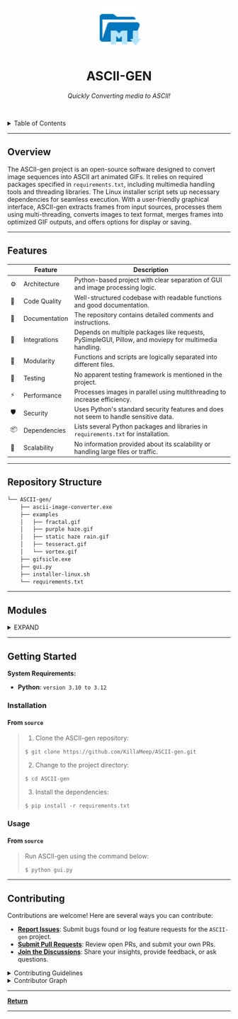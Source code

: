 <p align="center">
  <img src="https://raw.githubusercontent.com/PKief/vscode-material-icon-theme/ec559a9f6bfd399b82bb44393651661b08aaf7ba/icons/folder-markdown-open.svg" width="100" alt="project-logo">
</p>
<p align="center">
    <h1 align="center">ASCII-GEN</h1>
</p>
<p align="center">
    <em>Quickly Converting media to ASCII!</em>
</p>
<p align="center">
	<!-- default option, no dependency badges. -->
</p>

<br><!-- TABLE OF CONTENTS -->
<details>
  <summary>Table of Contents</summary><br>

- [ Overview](#-overview)
- [ Features](#-features)
- [ Repository Structure](#-repository-structure)
- [ Modules](#-modules)
- [ Getting Started](#-getting-started)
  - [ Installation](#-installation)
  - [ Usage](#-usage)
  - [ Tests](#-tests)
- [ Project Roadmap](#-project-roadmap)
- [ Contributing](#-contributing)
- [ License](#-license)
- [ Acknowledgments](#-acknowledgments)
</details>
<hr>

##  Overview

The ASCII-gen project is an open-source software designed to convert image sequences into ASCII art animated GIFs. It relies on required packages specified in `requirements.txt`, including multimedia handling tools and threading libraries. The Linux installer script sets up necessary dependencies for seamless execution. With a user-friendly graphical interface, ASCII-gen extracts frames from input sources, processes them using multi-threading, converts images to text format, merges frames into optimized GIF outputs, and offers options for display or saving.

---

##  Features

|    | Feature          | Description                                                |
|----|------------------|------------------------------------------------------------|
| ⚙️  | Architecture     | Python-based project with clear separation of GUI and image processing logic.                       |
| 🔩 | Code Quality      | Well-structured codebase with readable functions and good documentation.                         |
| 📄 | Documentation    | The repository contains detailed comments and instructions.                               |
| 🔌 | Integrations     | Depends on multiple packages like requests, PySimpleGUI, Pillow, and moviepy for multimedia handling.|
| 🧩 | Modularity       | Functions and scripts are logically separated into different files.                         |
| 🧪 | Testing         | No apparent testing framework is mentioned in the project.             |
| ⚡️  | Performance      | Processes images in parallel using multithreading to increase efficiency.                   |
| 🛡️ | Security        | Uses Python's standard security features and does not seem to handle sensitive data.          |
| 📦 | Dependencies     | Lists several Python packages and libraries in `requirements.txt` for installation.           |
| 🚀 | Scalability      | No information provided about its scalability or handling large files or traffic.         |

---

##  Repository Structure

```sh
└── ASCII-gen/
    ├── ascii-image-converter.exe
    ├── examples
    │   ├── fractal.gif
    │   ├── purple haze.gif
    │   ├── static haze rain.gif
    │   ├── tesseract.gif
    │   └── vortex.gif
    ├── gifsicle.exe
    ├── gui.py
    ├── installer-linux.sh
    └── requirements.txt
```

---

##  Modules

<details closed><summary>EXPAND</summary>

| File                                                                                            | Summary                                                                                                                                                                                                                                                                                                                                                                                                                                                                                                                                                                                  |
| ---                                                                                             | ---                                                                                                                                                                                                                                                                                                                                                                                                                                                                                                                                                                                      |
| [requirements.txt](https://github.com/KillaMeep/ASCII-gen.git/blob/master/requirements.txt)     | In this `requirements.txt` file, necessary packages for the ASCII-gen project are specified. These include certifi for SSL certificates, colorama for colored output, imageio and moviepy for handling multimedia files, and others such as idna, numpy, PySimpleGUI, requests, tqdm, and urllib3. The installation of these packages enables the functionality of ASCII-gens image conversion and GUI features.                                                                                                                                                                         |
| [installer-linux.sh](https://github.com/KillaMeep/ASCII-gen.git/blob/master/installer-linux.sh) | Installs required dependencies for running the ASCII-gen repository on Linux systems. Sets up ASCI-image-converter package along with gifsicle and Python3-tk, ensuring smooth execution of the projects conversion and GUI functionalities.                                                                                                                                                                                                                                                                                                                                   |
| [gui.py](https://github.com/KillaMeep/ASCII-gen.git/blob/master/gui.py)                         | Extract desired frames.2. Save each frame as PNG.3. Use multithreading for faster processing.4. Convert PNG to ASCII using ascii-image-converter.5. Merge frames into a single GIF file.6. Optimize the final GIF output.7. Display or save the generated GIF.8. Optional: clean up extracted files.Continue generating frames in parallel using multithreading. Convert each PNG frame to ASCII format, merge frames into a GIF file with infinite loop, optimize, and save it as output.gif. Optionally, display or launch the generated GIF in a viewer, then delete extracted files. |

</details>

---

##  Getting Started

**System Requirements:**

* **Python**: `version 3.10 to 3.12`

###  Installation

<h4>From <code>source</code></h4>

> 1. Clone the ASCII-gen repository:
>
> ```console
> $ git clone https://github.com/KillaMeep/ASCII-gen.git
> ```
>
> 2. Change to the project directory:
> ```console
> $ cd ASCII-gen
> ```
>
> 3. Install the dependencies:
> ```console
> $ pip install -r requirements.txt
> ```

###  Usage

<h4>From <code>source</code></h4>

> Run ASCII-gen using the command below:
> ```console
> $ python gui.py
> ```


---

##  Contributing

Contributions are welcome! Here are several ways you can contribute:

- **[Report Issues](https://github.com/KillaMeep/ASCII-gen.git/issues)**: Submit bugs found or log feature requests for the `ASCII-gen` project.
- **[Submit Pull Requests](https://github.com/KillaMeep/ASCII-gen.git/blob/main/CONTRIBUTING.md)**: Review open PRs, and submit your own PRs.
- **[Join the Discussions](https://github.com/KillaMeep/ASCII-gen.git/discussions)**: Share your insights, provide feedback, or ask questions.

<details closed>
<summary>Contributing Guidelines</summary>

1. **Fork the Repository**: Start by forking the project repository to your github account.
2. **Clone Locally**: Clone the forked repository to your local machine using a git client.
   ```sh
   git clone https://github.com/KillaMeep/ASCII-gen.git
   ```
3. **Create a New Branch**: Always work on a new branch, giving it a descriptive name.
   ```sh
   git checkout -b new-feature-x
   ```
4. **Make Your Changes**: Develop and test your changes locally.
5. **Commit Your Changes**: Commit with a clear message describing your updates.
   ```sh
   git commit -m 'Implemented new feature x.'
   ```
6. **Push to github**: Push the changes to your forked repository.
   ```sh
   git push origin new-feature-x
   ```
7. **Submit a Pull Request**: Create a PR against the original project repository. Clearly describe the changes and their motivations.
8. **Review**: Once your PR is reviewed and approved, it will be merged into the main branch. Congratulations on your contribution!
</details>

<details closed>
<summary>Contributor Graph</summary>
<br>
<p align="center">
   <a href="https://github.com{/KillaMeep/ASCII-gen.git/}graphs/contributors">
      <img src="https://contrib.rocks/image?repo=KillaMeep/ASCII-gen.git">
   </a>
</p>
</details>

---



[**Return**](#-overview)

---
